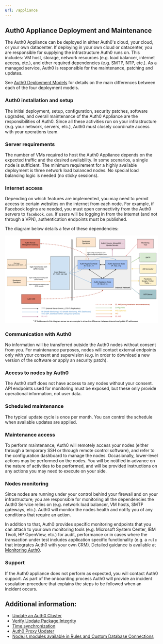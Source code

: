 ```yaml
---
url: /appliance
---
```


## Auth0 Appliance Deployment and Maintenance

The Auth0 Appliance can be deployed in either Auth0's cloud, your cloud, or your own datacenter. If deploying in your own cloud or datacenter, you are responsible for supplying the infrastructure Auth0 runs on. This includes: VM host, storage, network resources (e.g. load balancer, internet access, etc.), and other required dependencies (e.g. SMTP, NTP, etc.). As a managed service, Auth0 is responsible for the maintenance, patching and updates.

See [Auth0 Deployment Models](/deployment) for details on the main differences between each of the four deployment models.

### Auth0 installation and setup

The initial deployment, setup, configuration, security patches, software upgrades, and overall maintenance of the Auth0 Appliance are the responsibilities of Auth0. Since all these activities run on your infrastructure (e.g. your network, servers, etc.), Auth0 must closely coordinate access with your operations team.

### Server requirements

The number of VMs required to host the Auth0 Appliance depends on the expected traffic and the desired availability. In some scenarios, a single node is sufficient. The minimum requirement for a highly available deployment is three network load balanced nodes. No special load balancing logic is needed (no sticky sessions).

### Internet access

Depending on which features are implemented, you may need to permit access to certain websites on the internet from each node. For example, if Facebook logins are needed, you must open connectivity from the Auth0 servers to `facebook.com`. If users will be logging in from the internet (and not through a VPN), authentication endpoints must be published.

The diagram below details a few of these dependencies:

![](/media/articles/appliance/overview.png)

### Communication with Auth0

No information will be transferred outside the Auth0 nodes without consent from you. For maintenance purposes, nodes will contact external endpoints only with your consent and supervision (e.g. in order to download a new version of the software or apply an security patch).

### Access to nodes by Auth0

The Auth0 staff does not have access to any nodes without your consent. API endpoints used for monitoring must be exposed, but these only provide operational information, not user data.

### Scheduled maintenance

The typical update cycle is once per month. You can control the schedule when available updates are applied.

### Maintenance access

To perform maintenance, Auth0 will remotely access your nodes (either through a temporary SSH or through remote control software), and refer to the configuration dashboard to manage the nodes. Occasionally, lower-level actions may be performed on the nodes. You will be notified in advance on the nature of activities to be performed, and will be provided instructions on any actions you may need to execute on your side.

### Nodes monitoring

Since nodes are running under your control behind your firewall and on your infrastructure; you are responsible for monitoring all the dependencies the Auth0 Service relies on (e.g. network load balancer, VM hosts, SMTP gateways, etc.). Auth0 will monitor the nodes health and notify you of any conditions that require an action. 

In addition to that, Auth0 provides specific monitoring endpoints that you can attach to your own monitoring tools (e.g. Microsoft System Center, IBM Tivoli, HP OpenView, etc.) for audit, performance or in cases where the transaction under test includes application specific functionality (e.g. a `rule` that integrates Auth0 with your own CRM). Detailed guidance is available at [Monitoring Auth0](/monitoring).

### Support

If the Auth0 appliance does not perform as expected, you will contact Auth0 support. As part of the onboarding process Auth0 will provide an incident escalation procedure that explains the steps to be followed when an incident occurs.

## Additional information:

-  [Update an Auth0 Cluster](/appliance/update)
-  [Verify Update Package Integrity](/appliance/checksum)
-  [Time synchronization](/appliance/clock)
-  [Auth0 Proxy Updater](/appliance/proxy-updater)
-  [Node.js modules available in Rules and Custom Database Connections](/appliance/modules)
